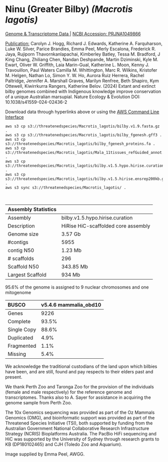 # **Ninu (Greater Bilby)** *(Macrotis lagotis)* 

[Genome & Transcriptome Data ](https://threatenedspecies.s3.ap-southeast-2.amazonaws.com/index.html) | [NCBI Accession: 	PRJNA1049866](https://www.ncbi.nlm.nih.gov/bioproject/1049866)

[Publication:](https://www.nature.com/articles/s41559-024-02436-2)  Carolyn J. Hogg, Richard J. Edwards, Katherine A. Farquharson, Luke W. Silver, Parice Brandies, Emma Peel, Merly Escalona, Frederick R. Jaya, Rujiporn Thavornkanlapachai, Kimberley Batley, Tessa M. Bradford, J King Chang, Zhiliang Chen, Nandan Deshpande, Martin Dziminski, Kyle M. Ewart, Oliver W. Griffith, Laia Marin-Gual, Katherine L. Moon, Kenny J. Travouillon, Paul Waters Camilla M. Whittington, Marc R. Wilkins, Kristofer M. Helgen, Nathan Lo, Simon Y. W. Ho, Aurora Ruiz Herrera, Rachel Paltridge, Jennifer A. Marshall Graves, Marilyn Renfree, Beth Shapiro, Kym Ottewell, Kiwirrkurra Rangers, Katherine Belov. (2024) Extant and extinct bilby genomes combined with Indigenous knowledge improve conservation of a unique Australian marsupial. Nature Ecology & Evolution DOI: 10.1038/s41559-024-02436-2

Download data through hyperlinks above or using the [AWS Command Line Interface](https://docs.aws.amazon.com/cli/latest/userguide/cli-chap-install.html)
  
```
aws s3 cp s3://threatenedspecies/Macrotis_lagotis/bilby.v1.9.fasta.gz .
aws s3 cp s3://threatenedspecies/Macrotis_lagotis/bilby_fgenesh.gff3 .
aws s3 cp s3://threatenedspecies/Macrotis_lagotis/bilby_fgenesh_proteins.fa .
aws s3 cp s3://threatenedspecies/Macrotis_lagotis/Mala_11tissues_refGuided_annot.fasta .
aws s3 cp s3://threatenedspecies/Macrotis_lagotis/bilby.v1.5.hypo.hirise.curation.fasta.gz .
aws s3 cp s3://threatenedspecies/Macrotis_lagotis/bilby.v1.5.hirise.ensrep200kb.gff .
aws s3 sync s3://threatenedspecies/Macrotis_lagotis/ .
```

<br>

| Assembly Statistics |  |
|:--- | --- |
| Assembly    | bilby.v1.5.hypo.hirise.curation | bilby.v1.9.fasta |
| Description |  HiRise HiC-scaffolded core assembly | Final Bilby v1.9 genome assembly |
| Genome size | 3.57 Gb | 3.66 Gb |
| #contigs | 5955 | 5028 |
| contig N50 | 1.23 Mb | 1.23 Mb|
| # scaffolds | 296 | 609 |
| Scaffold N50 | 343.85 Mb | 343.85 Mb |
| Largest Scaffold | 934 Mb | 934 Mb|

95.6% of the genome is assigned to 9 nuclear chromosomes and one mitogenome
<br>

| **BUSCO** | **v5.4.6 mammalia_obd10** |
|:--- | --- |
| Genes    | 9226 |
| Complete    | 93.5% |
| Single Copy |  88.6% |
| Duplicated | 4.9% |
| Fragmented | 1.1% 
| Missing | 5.4%  | 

We acknowledge the traditional custodians of the land upon which bilbies have been, and are still, found and pay respects to their elders past and present. 

We thank Perth Zoo and Taronga Zoo for the provision of the individuals (female and male respectively) for the reference genome and transcriptomes. Thanks also to A. Sayer for assistance in acquiring the genome sample from Perth Zoo.

The 10x Genomics sequencing was provided as part of the Oz Mammals Genomics (OMG), and bioinformatic support was provided as part of the Threatened Species Initiative (TSI), both supported by funding from the Australian Government National Collaborative Research Infrastructure Strategy (NCRIS) Bioplatforms Australia. The PacBio HiFi sequencing and HiC was supported by the University of Sydney through research grants to KB (DP180102465) and CJH (Toledo Zoo and Aquarium).

Image supplied by Emma Peel, AWGG.
